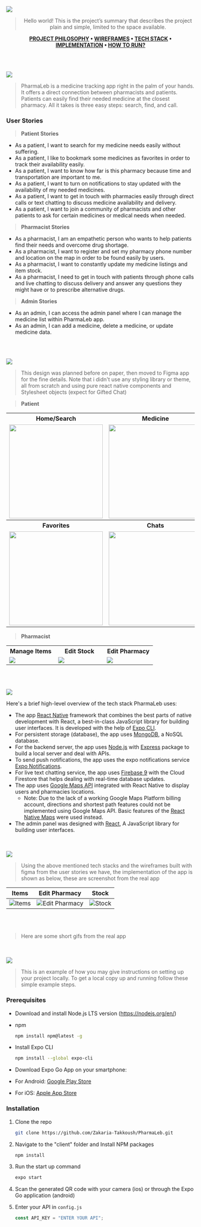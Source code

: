 <img src="./readme/title1.svg"/>

<div align="center">

> Hello world! This is the project’s summary that describes the project plain and simple, limited to the space available.

**[PROJECT PHILOSOPHY](https://github.com/julescript/well_app#-project-philosophy) • [WIREFRAMES](https://github.com/julescript/well_app#-wireframes) • [TECH STACK](https://github.com/julescript/well_app#-tech-stack) • [IMPLEMENTATION](https://github.com/julescript/well_app#-impplementation) • [HOW TO RUN?](https://github.com/julescript/well_app#-how-to-run)**

</div>

<br><br>

<img src="./readme/title2.svg"/>

> PharmaLeb is a medicine tracking app right in the palm of your hands. It offers a direct connection between pharmacists and patients. Patients can easily find their needed medicine at the closest pharmacy. All it takes is three easy steps: search, find, and call.

### User Stories

> <b>Patient Stories</b>

-   As a patient, I want to search for my medicine needs easily without suffering.
-   As a patient, I like to bookmark some medicines as favorites in order to track their availability easily.
-   As a patient, I want to know how far is this pharmacy because time and transportation are important to me.
-   As a patient, I want to turn on notifications to stay updated with the availability of my needed medicines.
-   As a patient, I want to get in touch with pharmacies easily through direct calls or text chatting to discuss medicine availability and delivery.
-   As a patient, I want to join a community of pharmacists and other patients to ask for certain medicines or medical needs when needed.

> <b>Pharmacist Stories</b>

-   As a pharmacist, I am an empathetic person who wants to help patients find their needs and overcome drug shortage.
-   As a pharmacist, I want to register and set my pharmacy phone number and location on the map in order to be found easily by users.
-   As a pharmacist, I want to constantly update my medicine listings and item stock.
-   As a pharmacist, I need to get in touch with patients through phone calls and live chatting to discuss delivery and answer any questions they might have or to prescribe alternative drugs.

> <b>Admin Stories</b>

-   As an admin, I can access the admin panel where I can manage the medicine list within PharmaLeb app.
-   As an admin, I can add a medicine, delete a medicine, or update medicine data.

<br><br>

<img src="./readme/title3.svg"/>

> This design was planned before on paper, then moved to Figma app for the fine details.
> Note that i didn't use any styling library or theme, all from scratch and using pure react native components and Stylesheet objects (expect for Gifted Chat)

> <b>Patient</b>

<table style="width:100%">
  <tr>
    <th style="width:33%; text-align:center">Home/Search </th>
    <th style="width:33%; text-align:center">Medicine</th>
    <th style="width:33%; text-align:center">Pharmacy</th>
  </tr>
  <tr>
    <td style="width:33%"><img width="250px" src="./readme/wireframes/patient/Home.png" /></td>
    <td style="width:33%"><img width="250px" src="./readme/wireframes/patient/Medicine.png" /></td>
    <td style="width:33%"><img width="250px" src="./readme/wireframes/patient/Pharmacy.png" /></td>
  </tr>
 <tr>
    <th style="width:33%; text-align:center">Favorites </th>
    <th style="width:33%; text-align:center">Chats</th>
    <th style="width:33%; text-align:center">Profile</th>
  </tr>
  <tr>
    <td style="width:33%"><img width="250px" src="./readme/wireframes/patient/Favorites.png" /></td>
    <td style="width:33%"><img width="250px" src="./readme/wireframes/patient/Chat-Patient.png" /></td>
    <td style="width:33%"><img width="250px" src="./readme/wireframes/patient/Profile.png" /></td>
  </tr>
</table>

> <b>Pharmacist</b>

<table style="width:100%">
  <tr>
    <th style="width:33%; text-align:center">Manage Items</th>
    <th style="width:33%; text-align:center">Edit Stock</th>
    <th style="width:33%; text-align:center">Edit Pharmacy</th>
  </tr>
  <tr>
    <td style="width:33%"><img src="./readme/wireframes/pharmacist/Stock.png" /></td>
    <td style="width:33%"><img src="./readme/wireframes/pharmacist/Edit-Stock.png" /></td>
    <td style="width:33%"><img src="./readme/wireframes/pharmacist/Edit-Pharmacy.png" /></td>
  </tr>
</table>

<br><br>

<img src="./readme/title4.svg"/>

Here's a brief high-level overview of the tech stack PharmaLeb uses:

-   The app [React Native](https://reactnative.dev/) framework that combines the best parts of native development with React, a best-in-class JavaScript library for building user interfaces. It is developed with the help of [Expo CLI](https://expo.dev/).
-   For persistent storage (database), the app uses [MongoDB](https://www.mongodb.com/), a NoSQL database.
-   For the backend server, the app uses [Node.js](https://nodejs.org/en/) with [Express](https://expressjs.com/) package to build a local server and deal with APIs.
-   To send push notifications, the app uses the expo notifications service [Expo Notifications](https://docs.expo.dev/versions/latest/sdk/notifications/#api).
-   For live text chatting service, the app uses [Firebase 9](https://firebase.google.com/) with the Cloud Firestore that helps dealing with real-time database updates.
-   The app uses [Google Maps API](https://mapsplatform.google.com/) integrated with React Native to display users and pharmacies locations.
    - Note: Due to the lack of a working Google Maps Platform billing account, directions and shortest path features could not be implemented using Google Maps API. Basic features of the [React Native Maps](https://docs.expo.dev/versions/latest/sdk/map-view/) were used instead.
-   The admin panel was designed with [React](https://reactjs.org/), A JavaScript library for building user interfaces.

<br><br>
<img src="./readme/title5.svg"/>

> Using the above mentioned tech stacks and the wireframes built with figma from the user stories we have, the implementation of the app is shown as below, these are screenshot from the real app

| Items      | Edit Pharmacy      | Stock      |
| ---------- | ------------------ | ---------- |
| ![Items]() | ![Edit Pharmacy]() | ![Stock]() |

<br></br>

> Here are some short gifs from the real app

<br><br>
<img src="./readme/title6.svg"/>

> This is an example of how you may give instructions on setting up your project locally.
> To get a local copy up and running follow these simple example steps.

### Prerequisites

<!-- This is an example of how to list things you need to use the software and how to install them. -->

-   Download and install Node.js LTS version (https://nodejs.org/en/)

-   npm
    ```sh
    npm install npm@latest -g
    ```
-   Install Expo CLI
    ```sh
    npm install --global expo-cli
    ```
-   Download Expo Go App on your smartphone:
-   For Android: [Google Play Store](https://play.google.com/store/apps/details?id=host.exp.exponent)
-   For iOS: [Apple App Store](https://apps.apple.com/app/expo-go/id982107779)

### Installation

1. Clone the repo

    ```sh
    git clone https://github.com/Zakaria-Takkoush/PharmaLeb.git
    ```

2. Navigate to the "client" folder and Install NPM packages

    ```sh
    npm install
    ```

3. Run the start up command

    ```sh
    expo start
    ```

4. Scan the generated QR code with your camera (ios) or through the Expo Go application (android)

5. Enter your API in `config.js`
    ```js
    const API_KEY = "ENTER YOUR API";
    ```
